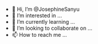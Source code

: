 - 👋 Hi, I’m @JosephineSanyu
- 👀 I’m interested in ...
- 🌱 I’m currently learning ...
- 💞️ I’m looking to collaborate on ...
- 📫 How to reach me ...

<!---
JosephineSanyu/JosephineSanyu is a ✨ special ✨ repository because its `README.md` (this file) appears on your GitHub profile.
You can click the Preview link to take a look at your changes.
--->
